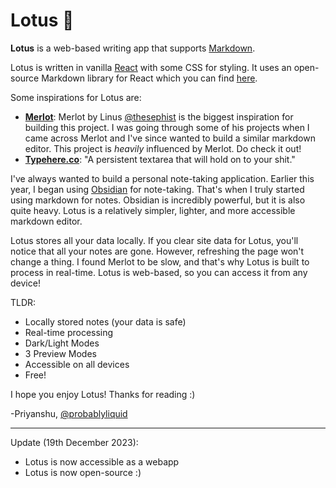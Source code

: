 # Lotus 🪷

**Lotus** is a web-based writing app that supports [Markdown](https://en.wikipedia.org/wiki/Markdown).

Lotus is written in vanilla [React](https://react.dev) with some CSS for styling. It uses an open-source Markdown library for React which you can find [here](https://github.com/remarkjs/react-markdown).

Some inspirations for Lotus are:

- **[Merlot](https://merlot.vercel.app)**: Merlot by Linus [@thesephist](https://thesephist.com/) is the biggest inspiration for building this project. I was going through some of his projects when I came across Merlot and I've since wanted to build a similar markdown editor. This project is *heavily* influenced by Merlot. Do check it out!
- **[Typehere.co](https://typehere.co)**: "A persistent textarea that will hold on to your shit."

I've always wanted to build a personal note-taking application. Earlier this year, I began using [Obsidian](https://obsidian.md) for note-taking.  That's when I truly started using markdown for notes. Obsidian is incredibly powerful, but it is also quite heavy. Lotus is a relatively simpler, lighter, and more accessible markdown editor.

Lotus stores all your data locally. If you clear site data for Lotus, you'll notice that all your notes are gone. However, refreshing the page won't change a thing. I found Merlot to be slow, and that's why Lotus is built to process in real-time. Lotus is web-based, so you can access it from any device!

TLDR:

- Locally stored notes (your data is safe)
- Real-time processing
- Dark/Light Modes
- 3 Preview Modes
- Accessible on all devices
- Free!

I hope you enjoy Lotus! 
Thanks for reading :)

-Priyanshu, [@probablyliquid](https://priyanshuvolvotkar.in/)
___

Update (19th December 2023):
- Lotus is now accessible as a webapp 
- Lotus is now open-source :)
